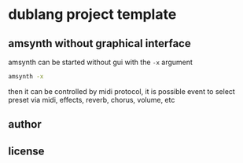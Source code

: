 # dublang project template

## amsynth without graphical interface

amsynth can be started without gui with the `-x` argument
```sh
amsynth -x
```

then it can be controlled by midi protocol, it is possible event to select
preset via midi, effects, reverb, chorus, volume, etc

## author

## license

